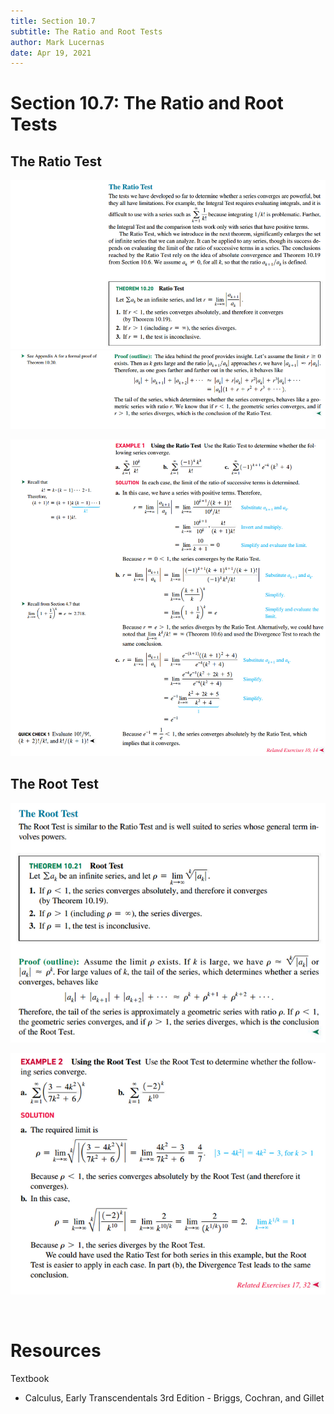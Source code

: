 ```yaml
---
title: Section 10.7
subtitle: The Ratio and Root Tests
author: Mark Lucernas
date: Apr 19, 2021
---
```



# Section 10.7: The Ratio and Root Tests

## The Ratio Test

![The Ratio Test 1](../../../../../files/winter-2021/MATH-151/notes/ch-10/sec_10-7_the_ratio_test-1.png)
![The Ratio Test 2](../../../../../files/winter-2021/MATH-151/notes/ch-10/sec_10-7_the_ratio_test-2.png)

![Example 1](../../../../../files/winter-2021/MATH-151/notes/ch-10/sec_10-7_example-1.png)

## The Root Test

![The Root Test](../../../../../files/winter-2021/MATH-151/notes/ch-10/sec_10-7_the_root_test.png)

![Example 2](../../../../../files/winter-2021/MATH-151/notes/ch-10/sec_10-7_example-2.png)

<br>

# Resources

Textbook

+ Calculus, Early Transcendentals 3rd Edition - Briggs, Cochran, and Gillet

